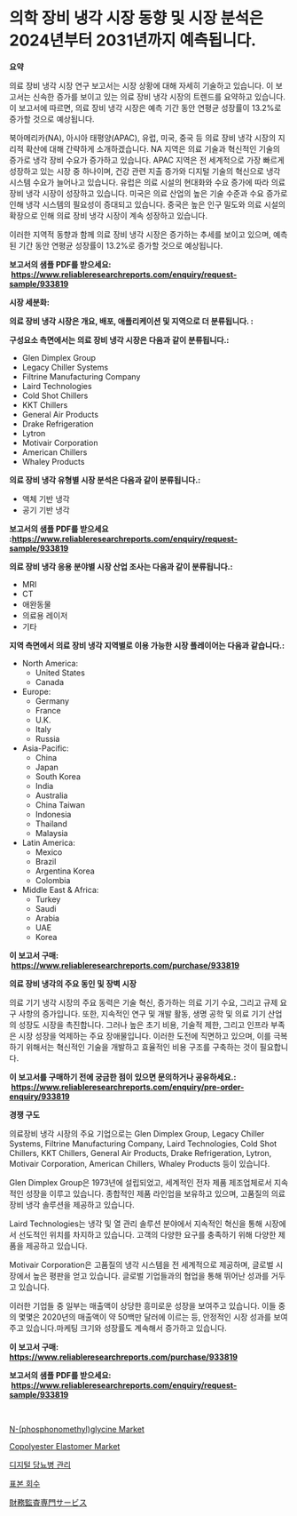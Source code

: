 <p><h1>의학 장비 냉각 시장 동향 및 시장 분석은 2024년부터 2031년까지 예측됩니다.</h1></p><p><strong>요약</strong></p>
<p><p>의료 장비 냉각 시장 연구 보고서는 시장 상황에 대해 자세히 기술하고 있습니다. 이 보고서는 신속한 증가를 보이고 있는 의료 장비 냉각 시장의 트렌드를 요약하고 있습니다. 이 보고서에 따르면, 의료 장비 냉각 시장은 예측 기간 동안 연평균 성장률이 13.2%로 증가할 것으로 예상됩니다.</p><p>북아메리카(NA), 아시아 태평양(APAC), 유럽, 미국, 중국 등 의료 장비 냉각 시장의 지리적 확산에 대해 간략하게 소개하겠습니다. NA 지역은 의료 기술과 혁신적인 기술의 증가로 냉각 장비 수요가 증가하고 있습니다. APAC 지역은 전 세계적으로 가장 빠르게 성장하고 있는 시장 중 하나이며, 건강 관련 지출 증가와 디지털 기술의 혁신으로 냉각 시스템 수요가 늘어나고 있습니다. 유럽은 의료 시설의 현대화와 수요 증가에 따라 의료 장비 냉각 시장이 성장하고 있습니다. 미국은 의료 산업의 높은 기술 수준과 수요 증가로 인해 냉각 시스템의 필요성이 증대되고 있습니다. 중국은 높은 인구 밀도와 의료 시설의 확장으로 인해 의료 장비 냉각 시장이 계속 성장하고 있습니다.</p><p>이러한 지역적 동향과 함께 의료 장비 냉각 시장은 증가하는 추세를 보이고 있으며, 예측된 기간 동안 연평균 성장률이 13.2%로 증가할 것으로 예상됩니다.</p></p>
<p><strong>보고서의 샘플 PDF를 받으세요: &nbsp;<a href="https://www.reliableresearchreports.com/enquiry/request-sample/933819">https://www.reliableresearchreports.com/enquiry/request-sample/933819</a></strong></p>
<p><strong>시장 세분화:</strong></p>
<p><strong> 의료 장비 냉각 시장은 개요, 배포, 애플리케이션 및 지역으로 더 분류됩니다. :</strong></p>
<p><strong>구성요소 측면에서는 의료 장비 냉각 시장은 다음과 같이 분류됩니다.:</strong></p>
<p><ul><li>Glen Dimplex Group</li><li>Legacy Chiller Systems</li><li>Filtrine Manufacturing Company</li><li>Laird Technologies</li><li>Cold Shot Chillers</li><li>KKT Chillers</li><li>General Air Products</li><li>Drake Refrigeration</li><li>Lytron</li><li>Motivair Corporation</li><li>American Chillers</li><li>Whaley Products</li></ul></p>
<p><strong> 의료 장비 냉각 유형별 시장 분석은 다음과 같이 분류됩니다.:</strong></p>
<p><ul><li>액체 기반 냉각</li><li>공기 기반 냉각</li></ul></p>
<p><strong>보고서의 샘플 PDF를 받으세요 :<a href="https://www.reliableresearchreports.com/enquiry/request-sample/933819">https://www.reliableresearchreports.com/enquiry/request-sample/933819</a></strong></p>
<p><strong> 의료 장비 냉각 응용 분야별 시장 산업 조사는 다음과 같이 분류됩니다.:</strong></p>
<p><ul><li>MRI</li><li>CT</li><li>애완동물</li><li>의료용 레이저</li><li>기타</li></ul></p>
<p><strong>지역 측면에서 의료 장비 냉각 지역별로 이용 가능한 시장 플레이어는 다음과 같습니다.:</strong></p>
<p><ul>
    <li>
        North America:
        <ul>
            <li>United States</li>
            <li>Canada</li>
        </ul>
    </li>
    <li>
        Europe:
        <ul>
            <li>Germany</li>
            <li>France</li>
            <li>U.K.</li>
            <li>Italy</li>
            <li>Russia</li>
        </ul>
    </li>
    <li>
        Asia-Pacific:
        <ul>
            <li>China</li>
            <li>Japan</li>
            <li>South Korea</li>
            <li>India</li>
            <li>Australia</li>
            <li>China Taiwan</li>
            <li>Indonesia</li>
            <li>Thailand</li>
            <li>Malaysia</li>
        </ul>
    </li>
    <li>
        Latin America:
        <ul>
            <li>Mexico</li>
            <li>Brazil</li>
            <li>Argentina Korea</li>
            <li>Colombia</li>
        </ul>
    </li>
    <li>
        Middle East & Africa:
        <ul>
            <li>Turkey</li>
            <li>Saudi</li>
            <li>Arabia</li>
            <li>UAE</li>
            <li>Korea</li>
        </ul>
    </li>
    </ul></p>
<p><strong>이 보고서 구매: &nbsp;<a href="https://www.reliableresearchreports.com/purchase/933819">https://www.reliableresearchreports.com/purchase/933819</a></strong></p>
<p><strong>의료 장비 냉각의 주요 동인 및 장벽 시장</strong></p>
<p><p>의료 기기 냉각 시장의 주요 동력은 기술 혁신, 증가하는 의료 기기 수요, 그리고 규제 요구 사항의 증가입니다. 또한, 지속적인 연구 및 개발 활동, 생명 공학 및 의료 기기 산업의 성장도 시장을 촉진합니다. 그러나 높은 초기 비용, 기술적 제한, 그리고 인프라 부족은 시장 성장을 억제하는 주요 장애물입니다. 이러한 도전에 직면하고 있으며, 이를 극복하기 위해서는 혁신적인 기술을 개발하고 효율적인 비용 구조를 구축하는 것이 필요합니다.</p></p>
<p><strong>이 보고서를 구매하기 전에 궁금한 점이 있으면 문의하거나 공유하세요.: &nbsp;<a href="https://www.reliableresearchreports.com/enquiry/pre-order-enquiry/933819">https://www.reliableresearchreports.com/enquiry/pre-order-enquiry/933819</a></strong></p>
<p><strong>경쟁 구도</strong></p>
<p><p>의료장비 냉각 시장의 주요 기업으로는 Glen Dimplex Group, Legacy Chiller Systems, Filtrine Manufacturing Company, Laird Technologies, Cold Shot Chillers, KKT Chillers, General Air Products, Drake Refrigeration, Lytron, Motivair Corporation, American Chillers, Whaley Products 등이 있습니다. </p><p>Glen Dimplex Group은 1973년에 설립되었고, 세계적인 전자 제품 제조업체로서 지속적인 성장을 이루고 있습니다. 종합적인 제품 라인업을 보유하고 있으며, 고품질의 의료장비 냉각 솔루션을 제공하고 있습니다. </p><p>Laird Technologies는 냉각 및 열 관리 솔루션 분야에서 지속적인 혁신을 통해 시장에서 선도적인 위치를 차지하고 있습니다. 고객의 다양한 요구를 충족하기 위해 다양한 제품을 제공하고 있습니다. </p><p>Motivair Corporation은 고품질의 냉각 시스템을 전 세계적으로 제공하며, 글로벌 시장에서 높은 평판을 얻고 있습니다. 글로벌 기업들과의 협업을 통해 뛰어난 성과를 거두고 있습니다. </p><p>이러한 기업들 중 일부는 매출액이 상당한 흥미로운 성장을 보여주고 있습니다. 이들 중의 몇몇은 2020년의 매출액이 약 50백만 달러에 이르는 등, 안정적인 시장 성과를 보여주고 있습니다.마케팅 크기와 성장률도 계속해서 증가하고 있습니다.</p></p>
<p><strong>이 보고서 구매: &nbsp; <a href="https://www.reliableresearchreports.com/purchase/933819">https://www.reliableresearchreports.com/purchase/933819</a></strong></p>
<p><strong>보고서의 샘플 PDF를 받으세요: &nbsp;<a href="https://www.reliableresearchreports.com/enquiry/request-sample/933819">https://www.reliableresearchreports.com/enquiry/request-sample/933819</a></strong><strong></strong></p>
<p>&nbsp;</p>
<p><p><a href="https://issuu.com/reportprime-2/docs/n-phosphonomethylglycine-market-size-2030.pptx">N-(phosphonomethyl)glycine Market</a></p><p><a href="https://view.publitas.com/reportprime-1/copolyester-elastomer-market-centers-on-aspects-such-as-market-growth-market-share-market-opportunity-and-projected-forecasts-spanning-from-2024-to-2031/">Copolyester Elastomer Market</a></p><p><a href="https://github.com/vsnao330707/Market-Research-Report-List-1/blob/main/8311567184125.md">디지털 당뇨병 관리</a></p><p><a href="https://github.com/laholand/Market-Research-Report-List-2/blob/main/5759322184124.md">표본 회수</a></p><p><a href="https://github.com/mohamedbakry57/Market-Research-Report-List-2/blob/main/9462096184159.md">財務監査専門サービス</a></p></p>